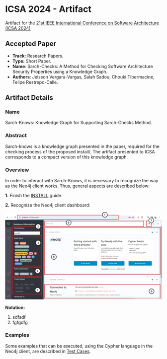 # ICSA 2024 - Artifact

Artifact for the [21st IEEE International Conference on Software Architecture (ICSA 2024)](https://conf.researchr.org/home/icsa-2024)

## Accepted Paper

- **Track:** Research Papers.
- **Type:** Short Paper.
- **Name**: Sarch-Checks: A Method for Checking Software Architecture Security Properties using a Knowledge Graph.
- **Authors**: Jeisson Vergara-Vargas, Salah Sadou, Chouki Tibermacine, Felipe Restrepo-Calle.

## Artifact Details

### Name

Sarch-Knows: Knowledge Graph for Supporting Sarch-Checks Method.

### Abstract

Sarch-knows is a knowledge graph presented in the paper, required for the checking process of the proposed install/. The artifact presented to ICSA corresponds to a compact version of this knowledge graph.

### Overview

In order to interact with Sarch-Knows, it is necessary to recognize the way as the Neo4j client works. Thus, general aspects are described below:

**1.** Finish the [INSTALL](INSTALL.md) guide.

**2.** Recognize the Neo4j client dashboard:

![alt text](./figures/readme/fig1.png)

**Notation:**

1. sdfsdf
2. fgfgdfg

### Examples

Some examples that can be executed, using the Cypher language in the Neo4j client, are described in [Test Cases](TEST_CASES.md).